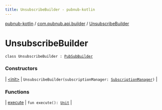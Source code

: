 ```yaml
---
title: UnsubscribeBuilder - pubnub-kotlin
---
```


[pubnub-kotlin](../../index.html) / [com.pubnub.api.builder](../index.html) / [UnsubscribeBuilder](./index.html)

# UnsubscribeBuilder

`class UnsubscribeBuilder : `[`PubSubBuilder`](../-pub-sub-builder/index.html)

### Constructors

| [&lt;init&gt;](-init-.html) | `UnsubscribeBuilder(subscriptionManager: `[`SubscriptionManager`](../../com.pubnub.api.managers/-subscription-manager/index.html)`)` |

### Functions

| [execute](execute.html) | `fun execute(): `[`Unit`](https://kotlinlang.org/api/latest/jvm/stdlib/kotlin/-unit/index.html) |

